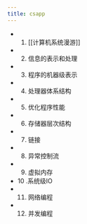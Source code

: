 ```yaml
---
title: csapp
---
```


- 1. [[计算机系统漫游]]
- 2. 信息的表示和处理
- 3. 程序的机器级表示
- 4. 处理器体系结构
- 5. 优化程序性能
- 6. 存储器层次结构
- 7. 链接
- 8. 异常控制流
- 9. 虚拟内存
- 10 .系统级IO
- 11. 网络编程
- 12. 并发编程